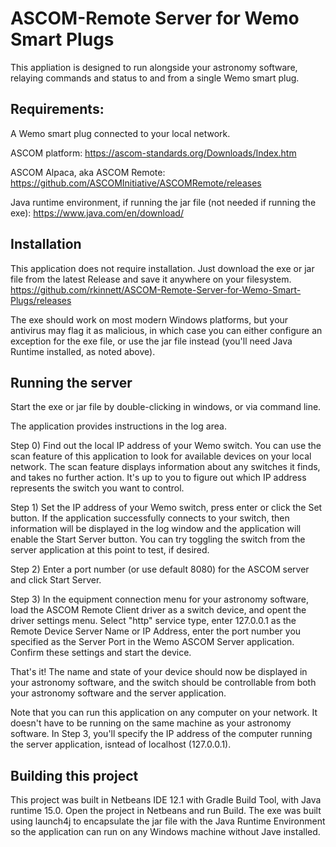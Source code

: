 # ASCOM-Remote Server for Wemo Smart Plugs
This appliation is designed to run alongside your astronomy software, relaying commands and status to and from a single Wemo smart plug.
  
## Requirements:
A Wemo smart plug connected to your local network.
  
ASCOM platform:  https://ascom-standards.org/Downloads/Index.htm
  
ASCOM Alpaca, aka ASCOM Remote:  https://github.com/ASCOMInitiative/ASCOMRemote/releases
  
Java runtime environment, if running the jar file (not needed if running the exe):  https://www.java.com/en/download/
  
  
## Installation
This application does not require installation.  Just download the exe or jar file from the latest Release and save it anywhere on your filesystem.  
https://github.com/rkinnett/ASCOM-Remote-Server-for-Wemo-Smart-Plugs/releases
  
The exe should work on most modern Windows platforms, but your antivirus may flag it as malicious, in which case you can either configure an exception for the exe file, or use the jar file instead (you'll need Java Runtime installed, as noted above).  
  
## Running the server
Start the exe or jar file by double-clicking in windows, or via command line.
  
The application provides instructions in the log area.
  
Step 0) Find out the local IP address of your Wemo switch.  You can use the scan feature of this application to look for available devices on your local network.  The scan feature displays information about any switches it finds, and takes no further action.  It's up to you to figure out which IP address represents the switch you want to control.
  
Step 1) Set the IP address of your Wemo switch, press enter or click the Set button.  If the application successfully connects to your switch, then information will be displayed in the log window and the application will enable the Start Server button.  You can try toggling the switch from the server application at this point to test, if desired.
  
Step 2) Enter a port number (or use default 8080) for the ASCOM server and click Start Server.
  
Step 3) In the equipment connection menu for your astronomy software, load the ASCOM Remote Client driver as a switch device, and opent the driver settings menu.  Select "http" service type, enter 127.0.0.1 as the Remote Device Server Name or IP Address, enter the port number you specified as the Server Port in the Wemo ASCOM Server application.  Confirm these settings and start the device.
  
That's it!  The name and state of your device should now be displayed in your astronomy software, and the switch should be controllable from both your astronomy software and the server application.
  
Note that you can run this application on any computer on your network.  It doesn't have to be running on the same machine as your astronomy software.  In Step 3, you'll specify the IP address of the computer running the server application, isntead of localhost (127.0.0.1).
  
## Building this project
This project was built in Netbeans IDE 12.1 with Gradle Build Tool, with Java runtime 15.0.  Open the project in Netbeans and run Build.  The exe was built using launch4j to encapsulate the jar file with the Java Runtime Environment so the application can run on any Windows machine without Jave installed.
